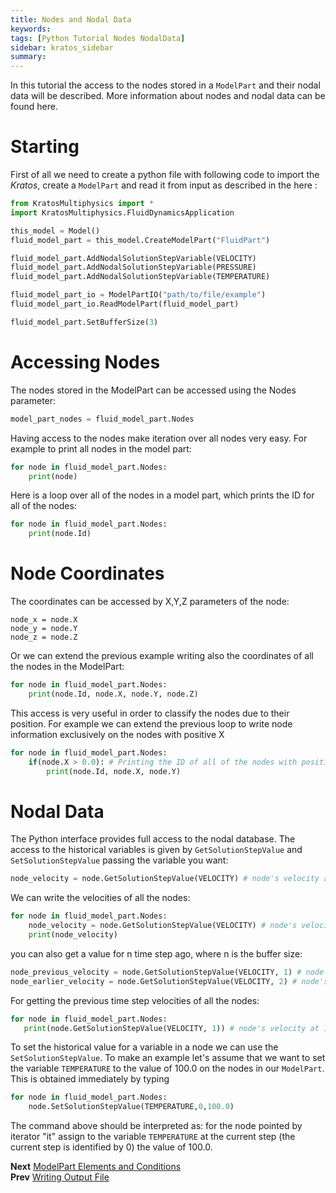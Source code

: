```yaml
---
title: Nodes and Nodal Data
keywords: 
tags: [Python Tutorial Nodes NodalData]
sidebar: kratos_sidebar
summary: 
---
```


In this tutorial the access to the nodes stored in a `ModelPart` and their nodal data will be described. More information about nodes and nodal data can be found here.

# Starting
First of all we need to create a python file with following code to import the *Kratos*, create a `ModelPart` and read it from input as described in the here :

```python
from KratosMultiphysics import *
import KratosMultiphysics.FluidDynamicsApplication

this_model = Model()
fluid_model_part = this_model.CreateModelPart("FluidPart")

fluid_model_part.AddNodalSolutionStepVariable(VELOCITY)
fluid_model_part.AddNodalSolutionStepVariable(PRESSURE)
fluid_model_part.AddNodalSolutionStepVariable(TEMPERATURE)

fluid_model_part_io = ModelPartIO("path/to/file/example")
fluid_model_part_io.ReadModelPart(fluid_model_part)

fluid_model_part.SetBufferSize(3)
```

# Accessing Nodes
The nodes stored in the ModelPart can be accessed using the Nodes parameter:

```python
model_part_nodes = fluid_model_part.Nodes
```
Having access to the nodes make iteration over all nodes very easy. For example to print all nodes in the model part:

```python
for node in fluid_model_part.Nodes:
    print(node)
```

Here is a loop over all of the nodes in a model part, which prints the ID for all of the nodes:

```python
for node in fluid_model_part.Nodes:
    print(node.Id)
```

# Node Coordinates
The coordinates can be accessed by X,Y,Z parameters of the node:

```
node_x = node.X
node_y = node.Y
node_z = node.Z
```

Or we can extend the previous example writing also the coordinates of all the nodes in the ModelPart:

```python
for node in fluid_model_part.Nodes:
    print(node.Id, node.X, node.Y, node.Z)
```

This access is very useful in order to classify the nodes due to their position. For example we can extend the previous loop to write node information exclusively on the nodes with positive X

```python
for node in fluid_model_part.Nodes:
    if(node.X > 0.0): # Printing the ID of all of the nodes with positive X
        print(node.Id, node.X, node.Y)
```

# Nodal Data
The Python interface provides full access to the nodal database. The access to the historical variables is given by `GetSolutionStepValue` and `SetSolutionStepValue` passing the variable you want:

```python
node_velocity = node.GetSolutionStepValue(VELOCITY) # node's velocity at the current time step
```

We can write the velocities of all the nodes:

```python
for node in fluid_model_part.Nodes:
    node_velocity = node.GetSolutionStepValue(VELOCITY) # node's velocity at the current time step
    print(node_velocity)
```
you can also get a value for n time step ago, where n is the buffer size:

```python
node_previous_velocity = node.GetSolutionStepValue(VELOCITY, 1) # node's velocity at 1 time step ago 
node_earlier_velocity = node.GetSolutionStepValue(VELOCITY, 2) # node's velocity at 2 time step ago
```
 
For getting the previous time step velocities of all the nodes:  

```python
for node in fluid_model_part.Nodes:
   print(node.GetSolutionStepValue(VELOCITY, 1)) # node's velocity at 1 time step ago
```

To set the historical value for a variable in a node we can use the `SetSolutionStepValue`. To make an example 
let's assume that we want to set the variable `TEMPERATURE` to the value of 100.0 on the nodes in our `ModelPart`. This is obtained immediately by typing

```python
for node in fluid_model_part.Nodes:
    node.SetSolutionStepValue(TEMPERATURE,0,100.0)
```

The command above should be interpreted as: for the node pointed by iterator "it" assign to the variable `TEMPERATURE` at the current step (the current step is identified by 0) the value of 100.0.

**Next** [ModelPart Elements and Conditions](https://github.com/KratosMultiphysics/Kratos/wiki/Python-Script-Tutorial:-ModelPart-Elements-and-Conditions)<br>
**Prev** [Writing Output File](https://github.com/KratosMultiphysics/Kratos/wiki/Python-Script-Tutorial:-Writing-Output-File)